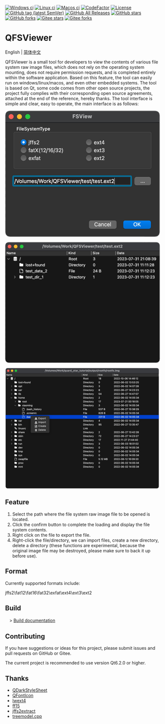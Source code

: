 [![Windows ci](https://img.shields.io/github/actions/workflow/status/qqxiaoming/qfsviewer/windows.yml?branch=main&logo=windows)](https://github.com/QQxiaoming/qfsviewer/actions/workflows/windows.yml)
[![Linux ci](https://img.shields.io/github/actions/workflow/status/qqxiaoming/qfsviewer/linux.yml?branch=main&logo=linux)](https://github.com/QQxiaoming/qfsviewer/actions/workflows/linux.yml)
[![Macos ci](https://img.shields.io/github/actions/workflow/status/qqxiaoming/qfsviewer/macos.yml?branch=main&logo=apple)](https://github.com/QQxiaoming/qfsviewer/actions/workflows/macos.yml)
[![CodeFactor](https://img.shields.io/codefactor/grade/github/qqxiaoming/qfsviewer.svg?logo=codefactor)](https://www.codefactor.io/repository/github/qqxiaoming/qfsviewer)
[![License](https://img.shields.io/github/license/qqxiaoming/qfsviewer.svg?colorB=f48041&logo=gnu)](https://github.com/QQxiaoming/qfsviewer)
[![GitHub tag (latest SemVer)](https://img.shields.io/github/tag/QQxiaoming/QFSViewer.svg?logo=git)](https://github.com/QQxiaoming/QFSViewer/releases)
[![GitHub All Releases](https://img.shields.io/github/downloads/QQxiaoming/QFSViewer/total.svg?logo=pinboard)](https://github.com/QQxiaoming/QFSViewer/releases)
[![GitHub stars](https://img.shields.io/github/stars/QQxiaoming/QFSViewer.svg?logo=github)](https://github.com/QQxiaoming/QFSViewer)
[![GitHub forks](https://img.shields.io/github/forks/QQxiaoming/QFSViewer.svg?logo=github)](https://github.com/QQxiaoming/QFSViewer)
[![Gitee stars](https://gitee.com/QQxiaoming/QFSViewer/badge/star.svg?theme=dark)](https://gitee.com/QQxiaoming/QFSViewer)
[![Gitee forks](https://gitee.com/QQxiaoming/QFSViewer/badge/fork.svg?theme=dark)](https://gitee.com/QQxiaoming/QFSViewer)

# QFSViewer

English | [简体中文](./README_zh_CN.md)

QFSViewer is a small tool for developers to view the contents of various file system raw image files, which does not rely on the operating system mounting, does not require permission requests, and is completed entirely within the software application. Based on this feature, the tool can easily run on windows/linux/macos, and even other embedded systems. The tool is based on Qt, some code comes from other open source projects, the project fully complies with their corresponding open source agreements, attached at the end of the reference, hereby thanks. The tool interface is simple and clear, easy to operate, the main interface is as follows:

![img0](./img/docimg0.png)

![img1](./img/docimg1.png)

![img2](./img/docimg2.png)

## Feature

1. Select the path where the file system raw image file to be opened is located.
2. Click the confirm button to complete the loading and display the file system contents.
3. Right click on the file to export the file.
4. Right-click the file/directory, we can import files, create a new directory, delete a directory (these functions are experimental, because the original image file may be destroyed, please make sure to back it up before use).

## Format

Currently supported formats include:

jffs2\fat12\fat16\fat32\exfat\ext4\ext3\ext2

## Build

　> [Build documentation](./DEVELOPNOTE.md)

## Contributing

If you have suggestions or ideas for this project, please submit issues and pull requests on GitHub or Gitee.

The current project is recommended to use version Qt6.2.0 or higher.

## Thanks

- [QDarkStyleSheet](https://github.com/ColinDuquesnoy/QDarkStyleSheet)
- [QFontIcon](https://github.com/dridk/QFontIcon)
- [lwext4](https://github.com/gkostka/lwext4)
- [ff15](http://elm-chan.org/fsw/ff/00index_e.html)
- [jffs2extract](https://github.com/rickardp/jffs2extract)
- [treemodel.cpp](https://github.com/chocoball/QTreeViewTest)

